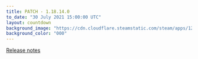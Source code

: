 ```yaml
---
title: PATCH - 1.18.14.0
to_date: "30 July 2021 15:00:00 UTC"
layout: countdown
background_image: "https://cdn.cloudflare.steamstatic.com/steam/apps/1250410/ss_a2a3aa69d655252087ace6eac887382f1e0582fa.1920x1080.jpg?t=1623947484"
background_color: "000"
---
```


<a href="https://forums.flightsimulator.com/t/release-notes-for-hotfix-version-1-18-14-0/429725">Release notes</a>